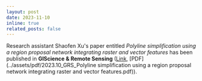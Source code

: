 ```yaml
---
layout: post
date: 2023-11-10
inline: true
related_posts: false
---
```


Research assistant Shaofen Xu's paper entitled *Polyline simplification using a region proposal network integrating raster and vector features* has been published in **GIScience & Remote Sensing** ([Link](https://www.tandfonline.com/doi/full/10.1080/15481603.2023.2275427), [PDF](../assets/pdf/2023.10_GRS_Polyline simplification using a region proposal network integrating raster and vector features.pdf)).
